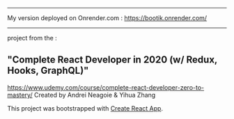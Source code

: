 * * *
My version deployed on Onrender.com : https://bootik.onrender.com/
* * *

project from the :

"Complete React Developer in 2020 (w/ Redux, Hooks, GraphQL)"
---
https://www.udemy.com/course/complete-react-developer-zero-to-mastery/ 
Created by Andrei Neagoie & Yihua Zhang




This project was bootstrapped with [Create React App](https://github.com/facebook/create-react-app).
